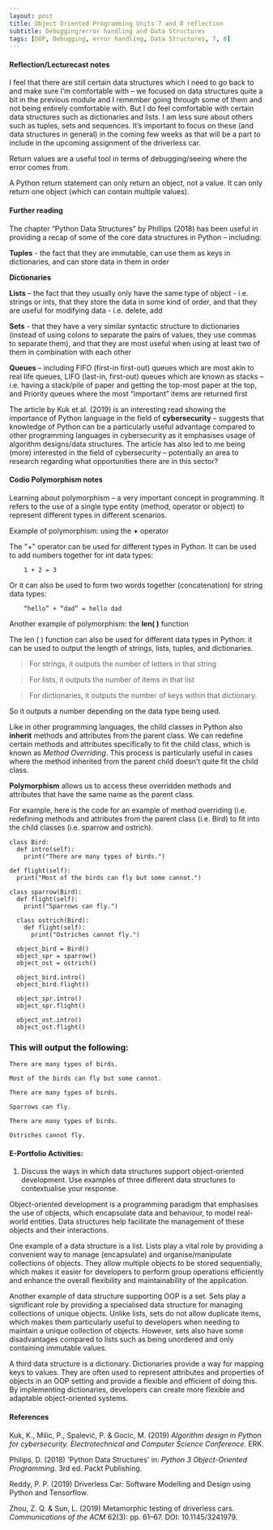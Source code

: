```yaml
---
layout: post
title: Object Oriented Programming Units 7 and 8 reflection
subtitle: Debugging/error handling and Data Structures
tags: [OOP, Debugging, error handling, Data Structures, 7, 8]
---
```


#### Reflection/Lecturecast notes 
I feel that there are still certain data structures which I need to go back to and make sure I’m comfortable with – we focused on data structures quite a bit in the previous module and I remember going through some of them and not being entirely comfortable with. But I do feel comfortable with certain data structures such as dictionaries and lists. I am less sure about others such as tuples, sets and sequences. It’s important to focus on these (and data structures in general) in the coming few weeks as that will be a part to include in the upcoming assignment of the driverless car.

Return values are a useful tool in terms of debugging/seeing where the error comes from.

A Python return statement can only return an object, not a value. It can only return one object (which can contain multiple values).


#### Further reading
The chapter “Python Data Structures” by Phillips (2018) has been useful in providing a recap of some of the core data structures in Python – including:

**Tuples** - the fact that they are immutable, can use them as keys in dictionaries, and can store data in them in order

**Dictionaries**

**Lists** – the fact that they usually only have the same type of object - i.e. strings or ints, that they store the data in some kind of order, and that they are useful for modifying data - i.e. delete, add

**Sets** - that they have a very similar syntactic structure to dictionaries (instead of using colons to separate the pairs of values, they use commas to separate them), and that they are most useful when using at least two of them in combination with each other

**Queues** – including FIFO (first-in first-out) queues which are most akin to real life queues, LIFO (last-in, first-out) queues which are known as stacks – i.e. having a stack/pile of paper and getting the top-most paper at the top, and Priority queues where the most “important” items are returned first 

The article by Kuk et al. (2019) is an interesting read showing the importance of Python language in the field of **cybersecurity** – suggests that knowledge of Python can be a particularly useful advantage compared to other programming languages in cybersecurity as it emphasises usage of algorithm designs/data structures. The article has also led to me being (more) interested in the field of cybersecurity – potentially an area to research regarding what opportunities there are in this sector?


#### Codio Polymorphism notes
Learning about polymorphism – a very important concept in programming. It refers to the use of a single type entity (method, operator or object) to represent different types in different scenarios.

Example of polymorphism: using the **+** operator

The "+" operator can be used for different types in Python.
It can be used to add numbers together for int data types:
        
        1 + 2 = 3

Or it can also be used to form two words together (concatenation) for string data types: 
        
        “hello” + “dad” = hello dad

Another example of polymorphism: the **len( )** function

The len ( ) function can also be used for different data types in Python: it can be used to output the length of strings, lists, tuples, and dictionaries. 
> For strings, it outputs the number of letters in that string

> For lists, it outputs the number of items in that list 

> For dictionaries, it outputs the number of keys within that dictionary. 

So it outputs a number depending on the data type being used.

Like in other programming languages, the child classes in Python also **inherit** methods and attributes from the parent class. We can redefine certain methods and attributes specifically to fit the child class, which is known as *Method Overriding*. This process is particularly useful in cases where the method inherited from the parent child doesn’t quite fit the child class.

**Polymorphism** allows us to access these overridden methods and attributes that have the same name as the parent class.

For example, here is the code for an example of method overriding (i.e. redefining methods and attributes from the parent class (i.e. Bird) to fit into the child classes (i.e. sparrow and ostrich).

    class Bird:
      def intro(self):
        print("There are many types of birds.")
     
    def flight(self):
      print("Most of the birds can fly but some cannot.")
   
    class sparrow(Bird):
      def flight(self):
        print("Sparrows can fly.")
     
      class ostrich(Bird):
        def flight(self):
          print("Ostriches cannot fly.")
     
      object_bird = Bird()
      object_spr = sparrow()
      object_ost = ostrich()
 
      object_bird.intro()
      object_bird.flight()
 
      object_spr.intro()
      object_spr.flight()
 
      object_ost.intro()
      object_ost.flight()


### This will output the following:
    There are many types of birds.

    Most of the birds can fly but some cannot.

    There are many types of birds.

    Sparrows can fly.

    There are many types of birds.

    Ostriches cannot fly.

#### E-Portfolio Activities:
1.	Discuss the ways in which data structures support object-oriented development. Use examples of three different data structures to contextualise your response.

Object-oriented development is a programming paradigm that emphasises the use of objects, which encapsulate data and behaviour, to model real-world entities. Data structures help facilitate the management of these objects and their interactions.

One example of a data structure is a list. Lists play a vital role by providing a convenient way to manage (encapsulate) and organise/manipulate collections of objects. They allow multiple objects to be stored sequentially, which makes it easier for developers to perform group operations efficiently and enhance the overall flexibility and maintainability of the application.

Another example of data structure supporting OOP is a set. Sets play a significant role by providing a specialised data structure for managing collections of unique objects. Unlike lists, sets do not allow duplicate items, which makes them particularly useful to developers when needing to maintain a unique collection of objects. However, sets also have some disadvantages compared to lists such as being unordered and only containing immutable values.

A third data structure is a dictionary. Dictionaries provide a way for mapping keys to values. They are often used to represent attributes and properties of objects in an OOP setting and provide a flexible and efficient of doing this. By implementing dictionaries, developers can create more flexible and adaptable object-oriented systems.


#### References
Kuk, K., Milic, P., Spalević, P. & Gocic, M. (2019) *Algorithm design in Python for cybersecurity. Electrotechnical and Computer Science Conference*. ERK.

Philips, D. (2018) 'Python Data Structures' in: *Python 3 Object-Oriented Programming*. 3rd ed. Packt Publishing.

Reddy, P. P. (2019) Driverless Car: Software Modelling and Design using Python and Tensorflow.

Zhou, Z. Q. & Sun, L. (2019) Metamorphic testing of driverless cars. *Communications of the ACM* 62(3): pp. 61–67. DOI: 10.1145/3241979.
